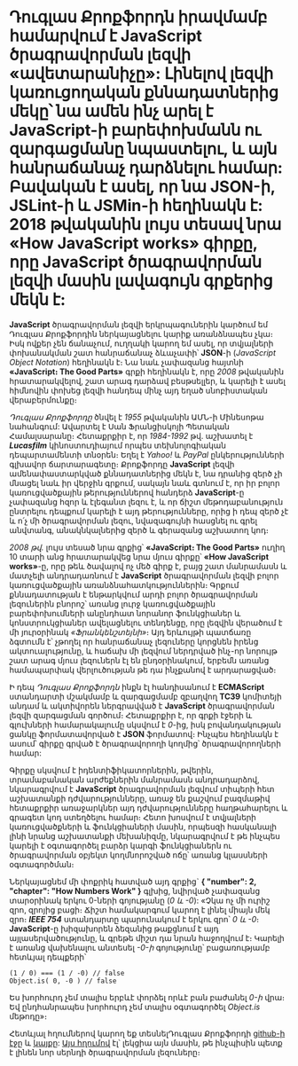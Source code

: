 # Դուգլաս Քրոքֆորդն իրավմամբ համարվում է JavaScript ծրագրավորման լեզվի «ավետարանիչը»: Լինելով լեզվի կառուցողական քննադատներից մեկը՝ նա ամեն ինչ արել է JavaScript-ի բարեփոխմանն ու զարգացմանը նպաստելու, և այն հանրաճանաչ դարձնելու համար: Բավական է ասել, որ նա JSON-ի, JSLint-ի և JSMin-ի հեղինակն է: 2018 թվականին լույս տեսավ նրա «How JavaScript works» գիրքը, որը JavaScript ծրագրավորման լեզվի մասին լավագույն գրքերից մեկն է:

**JavaScript** ծրագրավորման լեզվի երկրպագուներին կարծում եմ Դուգլաս Քրոքֆորդին ներկայացնելու կարիք առանձնապես չկա։ Իսկ ովքեր չեն ճանաչում, ուղղակի կարող եմ ասել, որ տվյալների փոխանակման շատ հանրաճանաչ ձևաչափի՝ **JSON**-ի (_JavaScript Object Notation_) հեղինակն է։ Նա նաև չափազանց հայտնի **«JavaScript։ The Good Parts»** գրքի հեղինակն է, որը _2008_ թվականին հրատարակվելով, շատ արագ դարձավ բեսթսելլեր, և կարելի է ասել հիմնովին փոխեց լեզվի հանդեպ մինչ այդ եղած սնոբիստական վերաբերմունքը։

_Դուգլաս Քրոքֆորդը_ ծնվել է _1955_ թվականին ԱՄՆ-ի Մինեսոթա նահանգում: Ավարտել է Սան Ֆրանցիսկոյի Պետական Համալսարանը։ Հետաքրքիր է, որ _1984-1992_ թվ․ աշխատել է **_Lucasfilm_** կինոստուդիայում որպես տեխնոլոգիական դեպարտամենտի տնօրեն։ Եղել է _Yahoo!_ և _PayPal_ ընկերությունների գլխավոր ճարտարագետը։ Քրոքֆորդը **JavaScript** լեզվի ամենափաստարկված քննադատներից մեկն է, նա դրանից զերծ չի մնացել նաև իր վերջին գրքում, սակայն նաև գտնում է, որ իր բոլոր կառուցվածքային թերություններով հանդերձ **JavaScript**-ը չափազանց հզոր և էլեգանտ լեզու է, և որ ճիշտ մեթոդաբանություն ընտրելու դեպքում կարելի է այդ թերությունները, որից ի դեպ զերծ չէ և ո՛չ մի ծրագրավորման լեզու, նվազագույնի հասցնել ու գրել անվտանգ, անակնկալներից զերծ և գերազանց աշխատող կոդ։

_2008 թվ․_ լույս տեսած նրա գրքից՝ **«JavaScript։ The Good Parts»** ուղիղ 10 տարի անց հրատարակվեց նրա մյուս գիրքը՝ **«How JavaScript works»**-ը, որը թեև ծավալով ոչ մեծ գիրք է, բայց շատ մանրամասն և մատչելի անդրադառնում է **JavaScript** ծրագրավորման լեզվի բոլոր կառուցվածքային առանձնահատկություններին։ Գրքում քննադատության է ենթարկվում արդի բոլոր ծրագրավորման լեզուներին բնորոշ՝ առանց լուրջ կառուցվածքային բարեփոխումների անընդհատ նորանոր ֆունկցիաներ և կոնստրուկցիաներ ավելացնելու տենդենցը, որը լեզվին վերածում է մի յուրօրինակ _«Ֆրանկենշտեյնի»_։ Այդ երևույթի պատճառը ձգտումն է՝ չթողել որ հանրաճանաչ լեզուները կորցնեն իրենց ակտուալությունը, և հաճախ մի լեզվում ներդրված ինչ-որ նորույթ շատ արագ մյուս լեզուներն էլ են ընդօրինակում, երբեմն առանց համապարփակ վերլուծության թե դա ինչքանով է արդարացված։

Ի դեպ _Դուգլաս Քրոքֆորդն_ ինքն էլ հանդիսանում է **ECMAScript** ստանդարտի մշակմամբ և զարգացմամբ զբաղվող **TC39** կոմիտեյի անդամ և ակտիվորեն ներգրավված է **JavaScript** ծրագրավորման լեզվի զարգացման գործում։ Հետաքրքիր է, որ գրքի էջերի և գլուխների համարակալումը սկսվում է _0_-ից, իսկ բովանդակության ցանկը ֆորմատավորված է **JSON** ֆորմատով։ Ինչպես հեղինակն է ասում՝ գիրքը գրված է ծրագրավորողի կողմից՝ ծրագրավորողների համար:

Գիրքը սկսվում է իդենտիֆիկատորներին, թվերին, տրամաբանական արժեքներին մանրամասն անդրադարձով, նկարագրվում է **JavaScript** ծրագրավորման լեզվում տիպերի հետ աշխատանքի դժվարությունները, առաջ են քաշվում բազմաթիվ հետաքրքիր առաջարկներ այդ դժվարությունները հաղթահարելու և գրագետ կոդ ստեղծելու համար։ Հետո խոսվում է տվյալների կառուցվածքների և ֆունկցիաների մասին, որպեսզի հասկանալի լինի նրանց աշխատանքի մեխանիզմը, նկարագրվում է թե ինչպես կարելի է օգտագործել բարձր կարգի ֆունկցիաներն ու ծրագրավորման օբյեկտ կողմնորոշված ոճը՝ առանց կլասսների օգտագործման։

Ներկայացնեմ մի փոքրիկ հատված այդ գրքից` **{ "number": 2, "chapter": "How Numbers Work" }** գլխից, նվիրված չափազանց տարօրինակ երկու 0-ների գոյությանը (_0 և -0_): «Չկա ոչ մի ուրիշ զրո, զրոյից բացի։ Ճիշտ համակարգում կարող է լինել միայն մեկ զրո։ **_IEEE 754_** ստանդարտը պարունակում է երկու զրո՝ _0 և -0_։ **JavaScript**-ը խիզախորեն ձեզանից թաքցնում է այդ այլասերվածությունը, և գրեթե միշտ դա նրան հաջողվում է։ Կարելի է առանց վախենալու անտեսել _-0-ի_ գոյությունը՝ բացառությամբ հետևյալ դեպքերի՝

```
(1 / 0) === (1 / -0) // false
Object.is( 0, -0 ) // false
```

Ես խորհուրդ չեմ տալիս երբևէ փորձել որևէ բան բաժանել _0-ի_ վրա։ Եվ ընդհանրապես խորհուրդ չեմ տալիս օգտագործել _Object.is_ մեթոդը»։

Հետևյալ հղումներով կարող եք տեսնելԴուգլաս Քրոքֆորդի [github-ի էջը](https://github.com/douglascrockford) և [կայքը](https://www.crockford.com/): [Այս հղումով](https://www.youtube.com/watch?v=R2idkNdKqpQ) էլ՝ լեկցիա այն մասին, թե ինչպիսին պետք է լինեն նոր սերնդի ծրագրավորման լեզուները։
